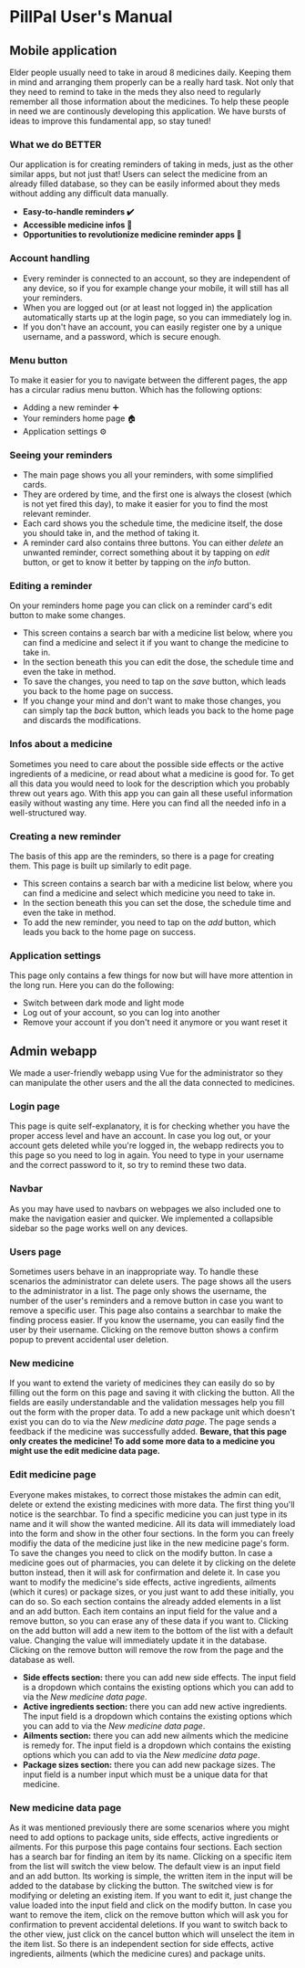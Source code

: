 # PillPal User's Manual

## Mobile application
Elder people usually need to take in aroud 8 medicines daily. Keeping them in mind and arranging them properly can be a really hard task. Not only that they need to remind to take in the meds they also need to regularly remember all those information about the medicines. To help these people in need we are continously developing this application. We have bursts of ideas to improve this fundamental app, so stay tuned!

### What we do BETTER
Our application is for creating reminders of taking in meds, just as the other similar apps, but not just that! Users can select the medicine from an already filled database, so they can be easily informed about they meds without adding any difficult data manually.
- **Easy-to-handle reminders ✔️**
- **Accessible medicine infos 💊**
- **Opportunities to revolutionize medicine reminder apps 🚀**

### Account handling
- Every reminder is connected to an account, so they are independent of any device, so if you for example change your mobile, it will still has all your reminders.
- When you are logged out (or at least not logged in) the application automatically starts up at the login page, so you can immediately log in.
- If you don't have an account, you can easily register one by a unique username, and a password, which is secure enough.

### Menu button
To make it easier for you to navigate between the different pages, the app has a circular radius menu button. Which has the following options:
- Adding a new reminder ➕
- Your reminders home page 🏠
- Application settings ⚙️

### Seeing your reminders
- The main page shows you all your reminders, with some simplified cards.
- They are ordered by time, and the first one is always the closest (which is not yet fired this day), to make it easier for you to find the most relevant reminder.
- Each card shows you the schedule time, the medicine itself, the dose you should take in, and the method of taking it.
- A reminder card also contains three buttons. You can either *delete* an unwanted reminder, correct something about it by tapping on *edit* button, or get to know it better by tapping on the *info* button.

### Editing a reminder
On your reminders home page you can click on a reminder card's edit button to make some changes.
- This screen contains a search bar with a medicine list below, where you can find a medicine and select it if you want to change the medicine to take in.
- In the section beneath this you can edit the dose, the schedule time and even the take in method.
- To save the changes, you need to tap on the *save* button, which leads you back to the home page on success.
- If you change your mind and don't want to make those changes, you can simply tap the *back* button, which leads you back to the home page and discards the modifications.

### Infos about a medicine
Sometimes you need to care about the possible side effects or the active ingredients of a medicine, or read about what a medicine is good for. To get all this data you would need to look for the description which you probably threw out years ago. With this app you can gain all these useful information easily without wasting any time. Here you can find all the needed info in a well-structured way.

### Creating a new reminder
The basis of this app are the reminders, so there is a page for creating them. This page is built up similarly to edit page.  
- This screen contains a search bar with a medicine list below, where you can find a medicine and select which medicine you need to take in.
- In the section beneath this you can set the dose, the schedule time and even the take in method.
- To add the new reminder, you need to tap on the *add* button, which leads you back to the home page on success.

### Application settings
This page only contains a few things for now but will have more attention in the long run. Here you can do the following:
- Switch between dark mode and light mode
- Log out of your account, so you can log into another
- Remove your account if you don't need it anymore or you want reset it

## Admin webapp

We made a user-friendly webapp using Vue for the administrator so they can manipulate the other users and the all the data connected to medicines.

### Login page
This page is quite self-explanatory, it is for checking whether you have the proper access level and have an account. In case you log out, or your account gets deleted while you're logged in, the webapp redirects you to this page so you need to log in again. You need to type in your username and the correct password to it, so try to remind these two data.

### Navbar
As you may have used to navbars on webpages we also included one to make the navigation easier and quicker. We implemented a collapsible sidebar so the page works well on any devices. 

### Users page
Sometimes users behave in an inappropriate way. To handle these scenarios the administrator can delete users. The page shows all the users to the administrator in a list. The page only shows the username, the number of the user's reminders and a remove button in case you want to remove a specific user. This page also contains a searchbar to make the finding process easier. If you know the username, you can easily find the user by their username. Clicking on the remove button shows a confirm popup to prevent accidental user deletion. 

### New medicine
If you want to extend the variety of medicines they can easily do so by filling out the form on this page and saving it with clicking the button. All the fields are easily understandable and the validation messages help you fill out the form with the proper data. To add a new package unit which doesn't exist you can do to via the *New medicine data page*. The page sends a feedback if the medicine was successfully added. 
**Beware, that this page only creates the medicine! To add some more data to a medicine you might use the edit medicine data page.**

### Edit medicine page
Everyone makes mistakes, to correct those mistakes the admin can edit, delete or extend the existing medicines with more data. The first thing you'll notice is the searchbar. To find a specific medicine you can just type in its name and it will show the wanted medicine. All its data will immediately load into the form and show in the other four sections. In the form you can freely modifiy the data of the medicine just like in the new medicine page's form. To save the changes you need to click on the modify button. In case a medicine goes out of pharmacies, you can delete it by clicking on the delete button instead, then it will ask for confirmation and delete it. In case you want to modify the medicine's side effects, active ingredients, ailments (which it cures) or package sizes, or you just want to add these initially, you can do so. So each section contains the already added elements in a list and an add button. Each item contains an input field for the value and a remove button, so you can erase any of these data if you want to. Clicking on the add button will add a new item to the bottom of the list with a default value. Changing the value will immediately update it in the database. Clicking on the remove button will remove the row from the page and the database as well.
- **Side effects section:** there you can add new side effects. The input field is a dropdown which contains the existing options which you can add to via the *New medicine data page*.
- **Active ingredients section:** there you can add new active ingredients. The input field is a dropdown which contains the existing options which you can add to via the *New medicine data page*.
- **Ailments section:** there you can add new ailments which the medicine is remedy for. The input field is a dropdown which contains the existing options which you can add to via the *New medicine data page*.
- **Package sizes section:** there you can add new package sizes. The input field is a number input which must be a unique data for that medicine.

### New medicine data page
As it was mentioned previously there are some scenarios where you might need to add options to package units, side effects, active ingredients or ailments. For this purpose this page contains four sections. Each section has a search bar for finding an item by its name. Clicking on a specific item from the list will switch the view below. The default view is an input field and an add button. Its working is simple, the written item in the input will be added to the database by clicking the button. The switched view is for modifying or deleting an existing item. If you want to edit it, just change the value loaded into the input field and click on the modify button. In case you want to remove the item, click on the remove button which will ask you for confirmation to prevent accidental deletions. If you want to switch back to the other view, just click on the cancel button which will unselect the item in the item list. So there is an independent section for side effects, active ingredients, ailments (which the medicine cures) and package units. 